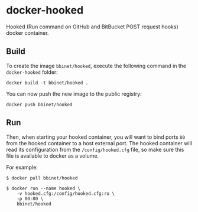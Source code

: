 docker-hooked
=============

Hooked (Run command on GitHub and BitBucket POST request hooks) docker
container.


Build
-----

To create the image `bbinet/hooked`, execute the following command in the
`docker-hooked` folder:

    docker build -t bbinet/hooked .

You can now push the new image to the public registry:
    
    docker push bbinet/hooked


Run
---

Then, when starting your hooked container, you will want to bind ports `80`
from the hooked container to a host external port.
The hooked container will read its configuration from the `/config/hooked.cfg`
file, so make sure this file is available to docker as a volume.

For example:

    $ docker pull bbinet/hooked

    $ docker run --name hooked \
        -v hooked.cfg:/config/hooked.cfg:ro \
        -p 80:80 \
        bbinet/hooked
